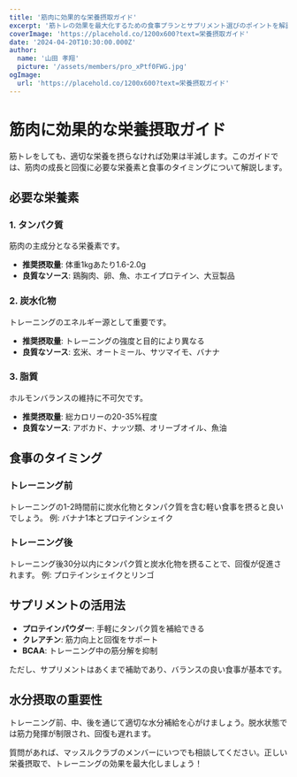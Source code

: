 ```yaml
---
title: '筋肉に効果的な栄養摂取ガイド'
excerpt: '筋トレの効果を最大化するための食事プランとサプリメント選びのポイントを解説します。'
coverImage: 'https://placehold.co/1200x600?text=栄養摂取ガイド'
date: '2024-04-20T10:30:00.000Z'
author:
  name: '山田 孝翔'
  picture: '/assets/members/pro_xPtf0FWG.jpg'
ogImage:
  url: 'https://placehold.co/1200x600?text=栄養摂取ガイド'
---
```


# 筋肉に効果的な栄養摂取ガイド

筋トレをしても、適切な栄養を摂らなければ効果は半減します。このガイドでは、筋肉の成長と回復に必要な栄養素と食事のタイミングについて解説します。

## 必要な栄養素

### 1. タンパク質

筋肉の主成分となる栄養素です。

- **推奨摂取量**: 体重1kgあたり1.6-2.0g
- **良質なソース**: 鶏胸肉、卵、魚、ホエイプロテイン、大豆製品

### 2. 炭水化物

トレーニングのエネルギー源として重要です。

- **推奨摂取量**: トレーニングの強度と目的により異なる
- **良質なソース**: 玄米、オートミール、サツマイモ、バナナ

### 3. 脂質

ホルモンバランスの維持に不可欠です。

- **推奨摂取量**: 総カロリーの20-35%程度
- **良質なソース**: アボカド、ナッツ類、オリーブオイル、魚油

## 食事のタイミング

### トレーニング前

トレーニングの1-2時間前に炭水化物とタンパク質を含む軽い食事を摂ると良いでしょう。
例: バナナ1本とプロテインシェイク

### トレーニング後

トレーニング後30分以内にタンパク質と炭水化物を摂ることで、回復が促進されます。
例: プロテインシェイクとリンゴ

## サプリメントの活用法

- **プロテインパウダー**: 手軽にタンパク質を補給できる
- **クレアチン**: 筋力向上と回復をサポート
- **BCAA**: トレーニング中の筋分解を抑制

ただし、サプリメントはあくまで補助であり、バランスの良い食事が基本です。

## 水分摂取の重要性

トレーニング前、中、後を通じて適切な水分補給を心がけましょう。脱水状態では筋力発揮が制限され、回復も遅れます。

質問があれば、マッスルクラブのメンバーにいつでも相談してください。正しい栄養摂取で、トレーニングの効果を最大化しましょう！
